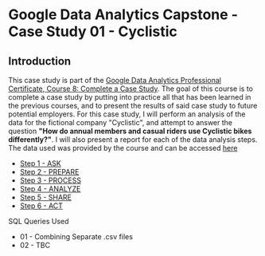 # Google Data Analytics Capstone - Case Study 01 - Cyclistic

## Introduction

This case study is part of the [Google Data Analytics Professional Certificate, Course 8: Complete a Case Study](https://www.coursera.org/learn/google-data-analytics-capstone/home/week/2). The goal of this course is to complete a case study by putting into practice all that has been learned in the previous courses, and to present the results of said case study to future potential employers. For this case study, I will perform an analysis of the data for the fictional company "Cyclistic", and attempt to answer the question **"How do annual members and casual riders use Cyclistic bikes differently?"**. I will also present a report for each of the data analysis steps. The data used was provided by the course and can be accessed [here](https://www.coursera.org/api/rest/v1/asset/download/pdf/1XKhm37HS9iPXHfAIEBaRQ?pageStart=&pageEnd=)

* [Step 1 - ASK]()
* [Step 2 - PREPARE]()
* [Step 3 - PROCESS]()
* [Step 4 - ANALYZE]()
* [Step 5 - SHARE]()
* [Step 6 - ACT]()

SQL Queries Used
* 01 - Combining Separate .csv files
* 02 - TBC
